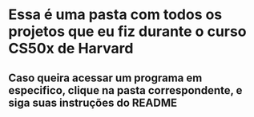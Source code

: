 # Essa é uma pasta com todos os projetos que eu fiz durante o curso CS50x de Harvard

## Caso queira acessar um programa em especifico, clique na pasta correspondente, e siga suas instruções do README
